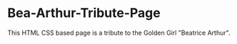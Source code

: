 # Bea-Arthur-Tribute-Page
This HTML CSS based page is a tribute to the Golden Girl "Beatrice Arthur". 
